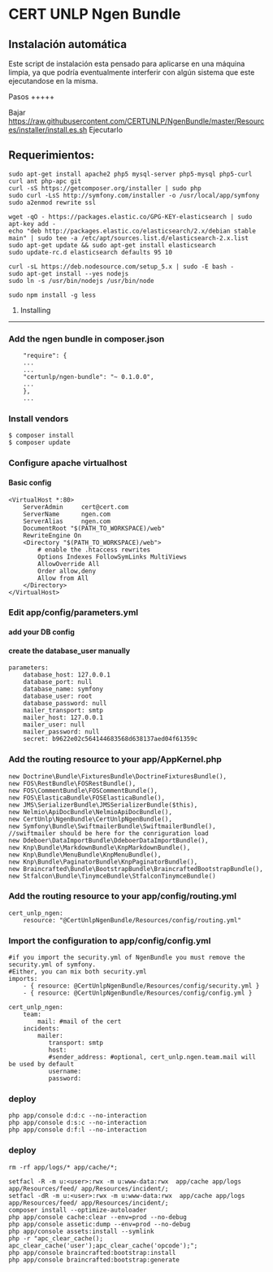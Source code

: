 CERT UNLP Ngen Bundle
========================

Instalación automática
----------------------

Este script de instalación esta pensado para aplicarse en una máquina limpia, ya que podría eventualmente interferir con algún sistema que este ejecutandose en la misma.

Pasos
+++++

Bajar https://raw.githubusercontent.com/CERTUNLP/NgenBundle/master/Resources/installer/install.es.sh
Ejecutarlo



Requerimientos:
---------------

    sudo apt-get install apache2 php5 mysql-server php5-mysql php5-curl curl ant php-apc git 
    curl -sS https://getcomposer.org/installer | sudo php
    sudo curl -LsS http://symfony.com/installer -o /usr/local/app/symfony
    sudo a2enmod rewrite ssl

    wget -qO - https://packages.elastic.co/GPG-KEY-elasticsearch | sudo apt-key add -
    echo "deb http://packages.elastic.co/elasticsearch/2.x/debian stable main" | sudo tee -a /etc/apt/sources.list.d/elasticsearch-2.x.list
    sudo apt-get update && sudo apt-get install elasticsearch
    sudo update-rc.d elasticsearch defaults 95 10
    
    curl -sL https://deb.nodesource.com/setup_5.x | sudo -E bash -
    sudo apt-get install --yes nodejs
    sudo ln -s /usr/bin/nodejs /usr/bin/node

    sudo npm install -g less

1) Installing
----------------------------------
### Add the ngen bundle in composer.json
    
        "require": {
        ...
        ...
        "certunlp/ngen-bundle": "~ 0.1.0.0",
        ...
        },
        ...

### Install vendors
    $ composer install
    $ composer update

### Configure apache virtualhost
#### Basic config
    <VirtualHost *:80>
        ServerAdmin     cert@cert.com
        ServerName      ngen.com
        ServerAlias     ngen.com 
        DocumentRoot "$(PATH_TO_WORKSPACE)/web"
        RewriteEngine On
        <Directory "$(PATH_TO_WORKSPACE)/web">
            # enable the .htaccess rewrites
            Options Indexes FollowSymLinks MultiViews
            AllowOverride All
            Order allow,deny
            Allow from All
        </Directory>
    </VirtualHost>

### Edit app/config/parameters.yml
#### add your DB config
#### create the database_user manually 
    parameters:
        database_host: 127.0.0.1
        database_port: null
        database_name: symfony
        database_user: root
        database_password: null
        mailer_transport: smtp
        mailer_host: 127.0.0.1
        mailer_user: null
        mailer_password: null
        secret: b9622e02c564144683568d638137aed04f61359c


### Add the routing resource to your app/AppKernel.php
    new Doctrine\Bundle\FixturesBundle\DoctrineFixturesBundle(),
    new FOS\RestBundle\FOSRestBundle(),
    new FOS\CommentBundle\FOSCommentBundle(),
    new FOS\ElasticaBundle\FOSElasticaBundle(),
    new JMS\SerializerBundle\JMSSerializerBundle($this),
    new Nelmio\ApiDocBundle\NelmioApiDocBundle(),
    new CertUnlp\NgenBundle\CertUnlpNgenBundle(),
    new Symfony\Bundle\SwiftmailerBundle\SwiftmailerBundle(), //swiftmailer should be here for the conriguration load
    new Ddeboer\DataImportBundle\DdeboerDataImportBundle(),
    new Knp\Bundle\MarkdownBundle\KnpMarkdownBundle(),
    new Knp\Bundle\MenuBundle\KnpMenuBundle(),
    new Knp\Bundle\PaginatorBundle\KnpPaginatorBundle(),
    new Braincrafted\Bundle\BootstrapBundle\BraincraftedBootstrapBundle(),
    new Stfalcon\Bundle\TinymceBundle\StfalconTinymceBundle()
    
### Add the routing resource to your app/config/routing.yml
    cert_unlp_ngen:
        resource: "@CertUnlpNgenBundle/Resources/config/routing.yml"     

### Import the configuration to app/config/config.yml
    
    #if you import the security.yml of NgenBundle you must remove the security.yml of symfony.
    #Either, you can mix both security.yml
    imports:
        - { resource: @CertUnlpNgenBundle/Resources/config/security.yml }
        - { resource: @CertUnlpNgenBundle/Resources/config/config.yml }

    cert_unlp_ngen:
        team:
            mail: #mail of the cert
        incidents:    
            mailer:
               transport: smtp
               host:      
               #sender_address: #optional, cert_unlp.ngen.team.mail will be used by default
               username:  
               password: 

### deploy
    php app/console d:d:c --no-interaction
    php app/console d:s:c --no-interaction
    php app/console d:f:l --no-interaction
### deploy
    rm -rf app/logs/* app/cache/*;

    setfacl -R -m u:<user>:rwx -m u:www-data:rwx  app/cache app/logs  app/Resources/feed/ app/Resources/incident/;
    setfacl -dR -m u:<user>:rwx -m u:www-data:rwx  app/cache app/logs  app/Resources/feed/ app/Resources/incident/;
    composer install --optimize-autoloader
    php app/console cache:clear --env=prod --no-debug
    php app/console assetic:dump --env=prod --no-debug
    php app/console assets:install --symlink 
    php -r "apc_clear_cache(); apc_clear_cache('user');apc_clear_cache('opcode');";
    php app/console braincrafted:bootstrap:install
    php app/console braincrafted:bootstrap:generate
